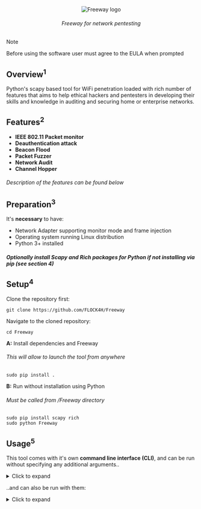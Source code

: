 <div align="center">
  <img src="https://github.com/FLOCK4H/Freeway/assets/161654571/85eb939d-0154-4767-8aab-c3a5e29b1d6f" alt="Freeway logo" />

  <h6>Freeway for network pentesting</h6>
</div>

> [!NOTE]
> Before using the software user must agree to the EULA when prompted


<h2><strong>Overview<sup>1</sup></strong></h2>
Python's scapy based tool for WiFi penetration loaded with rich number of features that aims to help ethical hackers and pentesters in developing their skills and knowledge in auditing and securing home or enterprise networks.

<strong><h2>Features<sup>2</sup></h2>

- IEEE 802.11 Packet monitor
- Deauthentication attack
- Beacon Flood
- Packet Fuzzer
- Network Audit
- Channel Hopper
</strong>

<h6>Description of the features can be found below</h6>

<strong><h2>Preparation<sup>3</sup></h2></strong>
It's **necessary** to have:
  - Network Adapter supporting monitor mode and frame injection
  - Operating system running Linux distribution
  - Python 3+ installed

<h5>Optionally install Scapy and Rich packages for Python if not installing via pip (see section 4)</h5>

<strong><h2>Setup<sup>4</sup></h2></strong>

Clone the repository first:

    git clone https://github.com/FLOCK4H/Freeway

Navigate to the cloned repository:

    cd Freeway

<strong>A:</strong> Install dependencies and Freeway
<h6>This will allow to launch the tool from anywhere</h6>

    sudo pip install .

<strong>B:</strong> Run without installation using Python
<h6>Must be called from /Freeway directory</h6>

    sudo pip install scapy rich
    sudo python Freeway

<strong><h2>Usage<sup>5</sup></h2></strong>

This tool comes with it's own **command line interface (CLI)**, and can be run without specifying any additional arguments..

<details>
<summary>Click to expand</summary>
<br />

    sudo Freeway

Follow the prompt to select the network adapter (see section 3):

![image](https://github.com/FLOCK4H/Freeway/assets/161654571/653c9304-3256-4444-8f3f-0677134c8af8)

Select the feature and parameter(s):

![image](https://github.com/FLOCK4H/Freeway/assets/161654571/2444922e-6f1b-4958-99ea-df7463b912cb)
![image](https://github.com/FLOCK4H/Freeway/assets/161654571/757b5d77-be12-4dda-a957-3c305789bba7)

</details>

..and can also be run with them:

<details>
<summary>Click to expand</summary>
<br />

    sudo Freeway -i wlan2 -a monitor -p 1,2,a

<h6>'-p' is not required with '-a' e.g. this will prompt to specify parameters in the CLI:</h6>

    sudo Freeway -i wlan2 -a deauth

**All arguments, actions and parameters:**

<div>
  
<pre>
  Arguments:
  -h, --help     Show the help message <br />
  -i, --inf      Specify the WLAN interface (e.g. wlan0,wlan1) <br />
  -a, --action   Action number or alias (e.g. 1 or monitor) <br />
  -p, --parms    Parameter identifiers (e.g. 1,2,a or 3rtv depends on action) <br />

  Actions:
  1 or monitor,
  2 or deauth,
  3 or beacon_spam,
  4 or fuzzer,
  5 or audit,
  6 or hopper

  Parameters must be provided in the same format as in the CLI, specific for every action.
  To list all parameters for given action just provide -a argument without -p.
  
</pre>

</div>

</details>













